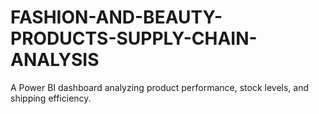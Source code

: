 # FASHION-AND-BEAUTY-PRODUCTS-SUPPLY-CHAIN-ANALYSIS
A Power BI dashboard analyzing product performance, stock levels, and shipping efficiency.
